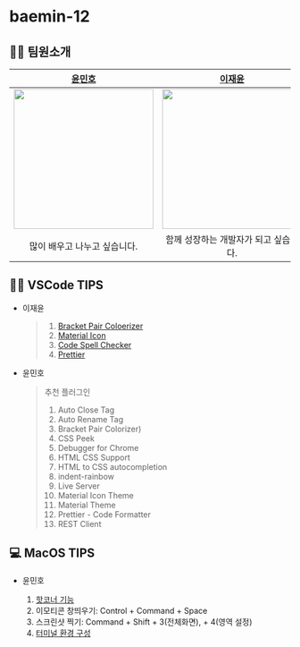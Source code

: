 # baemin-12

## 🧑‍💻 팀원소개

|                              [윤민호](https://github.com/cothis)                               |                       [이재윤](https://github.com/ag502)                        |
| :--------------------------------------------------------------------------------------------: | :-----------------------------------------------------------------------------: |
| <img src="https://ca.slack-edge.com/T01B3TZ421W-U026V1NSN14-d46d6b599ab7-512" width="250px" /> | <img src="https://avatars.githubusercontent.com/u/35404137?v=4" width="250px"/> |
|                                  많이 배우고 나누고 싶습니다.                                  |                      함께 성장하는 개발자가 되고 싶습니다.                      |

## 🧑‍💻 VSCode TIPS

- 이재윤

  > 1.  [Bracket Pair Coloerizer](https://marketplace.visualstudio.com/items?itemName=CoenraadS.>bracket-pair-colorizer)
  > 2.  [Material Icon](https://marketplace.visualstudio.com/items?itemName=PKief.material-icon-theme)
  > 3.  [Code Spell Checker](https://marketplace.visualstudio.com/items?itemName=streetsidesoftware.code-spell-checker)
  > 4.  [Prettier](https://marketplace.visualstudio.com/items?itemName=esbenp.prettier-vscode)

- 윤민호

  > 추천 플러그인
  >
  > 1. Auto Close Tag
  > 2. Auto Rename Tag
  > 3. Bracket Pair Colorizer)
  > 4. CSS Peek
  > 5. Debugger for Chrome
  > 6. HTML CSS Support
  > 7. HTML to CSS autocompletion
  > 8. indent-rainbow
  > 9. Live Server
  > 10. Material Icon Theme
  > 11. Material Theme
  > 12. Prettier - Code Formatter
  > 13. REST Client

## 💻 MacOS TIPS

- 윤민호

  1. [핫코너 기능](https://m.post.naver.com/viewer/postView.nhn?volumeNo=6368970&memberNo=1834)
  2. 이모티콘 창띄우기: Control + Command + Space
  3. 스크린샷 찍기: Command + Shift + 3(전체화면), + 4(영역 설정)
  4. [터미널 환경 구성](https://velog.io/@tami/%EA%B0%9C%EB%B0%9C-%EC%9E%85%EB%AC%B8%EC%9E%90%EB%A5%BC-%EC%9C%84%ED%95%9C-%EB%A7%A5-Mac-iTerm2%EC%99%80-Oh-my-zsh-%EC%84%A4%EC%B9%98)
